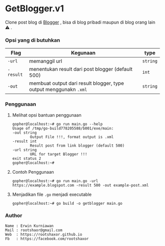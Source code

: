 # GetBlogger.v1

Clone post blog di [Blogger](https://blogger.com) , bisa di blog pribadi maupun di blog orang lain :warning:  .


### Opsi yang di butuhkan
| Flag      | Kegunaan | type |
|-----------|----------|------|
| `-url`    | memanggil url | `string` |
| `-result` | menentukan result dari post blogger (default 500) | `int` |
| `-out`    | membuat output dari result blogger, type output menggunakn `.xml` | `string` |




### Penggunaan
1. Melihat opsi bantuan penggunaan
    ```
    gopher@localhost:~# go run main.go --help
    Usage of /tmp/go-build778205588/b001/exe/main:
    -out string
        	Output File !!!, format output is .xml
    -result int
        	Result post from link blogger (default 500)
    -url string
        	URL for target Blogger !!!
    exit status 2
    gopher@localhost:~#
    ```
2. Contoh Penggunaan
    ```
    gopher@localhost:~# go run main.go -url https://example.blogspot.com -result 500 -out example-post.xml
    ```
3. Menjadikan file `.go` menjadi executable 
    ```
    gopher@localhost:~# go build -o getblogger main.go
    ``` 


### Author

    Name : Erwin Kurniawan
    Mail : rootshaor@gmail.com
    Web  : https://rootshaxor.github.io
    Fb   : https://facebook.com/rootshaxor